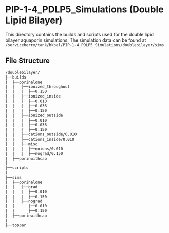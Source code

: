 # PIP-1-4_PDLP5_Simulations (Double Lipid Bilayer)
This directory contains the builds and scripts used for the double lipid bilayer aquaporin simulations. The simulation data can be found at `/serviceberry/tank/hkbel/PIP-1-4_PDLP5_Simulations/doublebilayer/sims`

## File Structure
```txt
/doublebilayer/ 
├──builds
|  ├──porinalone
|  |   ├──ionized_throughout
|  |   |  ├──0.150
|  |   ├──ionized_inside
|  |   |  ├──0.010
|  |   |  ├──0.036
|  |   |  ├──0.150
|  |   ├──ionized_outside
|  |   |  ├──0.010
|  |   |  ├──0.036
|  |   |  ├──0.150
|  |   ├──cations_outside/0.010
|  |   ├──cations_inside/0.010
|  |   ├──misc
|  |   |  ├──noions/0.010
|  |   |  ├──nograd/0.150
|  ├──porinwithcap
|
├──scripts
|
├──sims
|  ├──porinalone
|  |   ├──grad
|  |   |  ├──0.010
|  |   |  ├──0.150
|  |   ├──nograd
|  |      ├──0.010
|  |      ├──0.150
|  ├──porinwithcap
|
├──toppar
```

